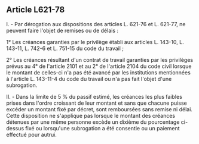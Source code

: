 Article L621-78
----
I. - Par dérogation aux dispositions des articles L. 621-76 et L. 621-77, ne
peuvent faire l'objet de remises ou de délais :

1° Les créances garanties par le privilège établi aux articles L. 143-10, L.
143-11, L. 742-6 et L. 751-15 du code du travail ;

2° Les créances résultant d'un contrat de travail garanties par les privilèges
prévus au 4° de l'article 2101 et au 2° de l'article 2104 du code civil lorsque
le montant de celles-ci n'a pas été avancé par les institutions mentionnées à
l'article L. 143-11-4 du code du travail ou n'a pas fait l'objet d'une
subrogation.

II. - Dans la limite de 5 % du passif estimé, les créances les plus faibles
prises dans l'ordre croissant de leur montant et sans que chacune puisse excéder
un montant fixé par décret, sont remboursées sans remise ni délai. Cette
disposition ne s'applique pas lorsque le montant des créances détenues par une
même personne excède un dixième du pourcentage ci-dessus fixé ou lorsqu'une
subrogation a été consentie ou un paiement effectué pour autrui.
